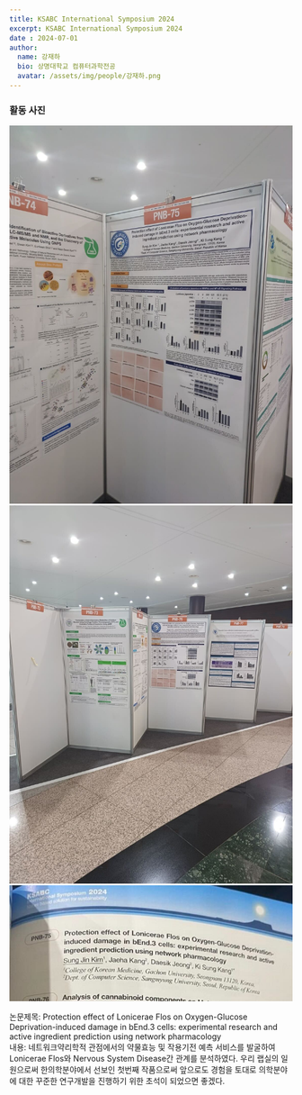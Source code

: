```yaml
---
title: KSABC International Symposium 2024
excerpt: KSABC International Symposium 2024
date : 2024-07-01
author:
  name: 강재하
  bio: 상명대학교 컴퓨터과학전공
  avatar: /assets/img/people/강재하.png
---
```


### 활동 사진
![활동 1](/assets/img/board/ksabc_2024/KSABC_2024(1).jpg)
![활동 2](/assets/img/board/ksabc_2024/KSABC_2024(2).jpg)
![활동 3](/assets/img/board/ksabc_2024/KSABC_2024(3).jpg)

논문제목: Protection effect of Lonicerae Flos on Oxygen-Glucose Deprivation-induced damage in bEnd.3 cells: experimental research and active ingredient prediction using network pharmacology  
내용: 네트워크약리학적 관점에서의 약물효능 및 작용기전 예측 서비스를 발굴하여 Lonicerae Flos와 Nervous System Disease간 관계를 분석하였다. 우리 랩실의 일원으로써 한의학분야에서 선보인 첫번째 작품으로써 앞으로도 경험을 토대로 의학분야에 대한 꾸준한 연구개발을 진행하기 위한 초석이 되었으면 좋겠다.
